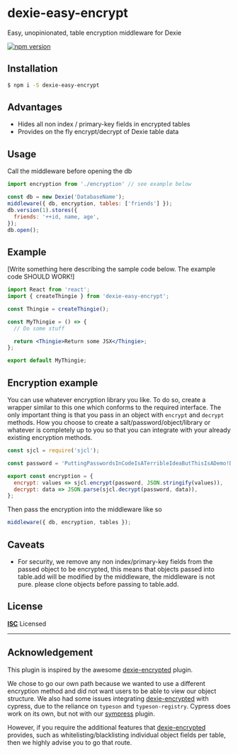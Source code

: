 # dexie-easy-encrypt

Easy, unopinionated, table encryption middleware for Dexie

[![npm version](https://badge.fury.io/js/dexie-easy-encrypt.svg)](https://badge.fury.io/js/dexie-easy-encrypt)


## Installation

```bash
$ npm i -S dexie-easy-encrypt
```

## Advantages
- Hides all non index / primary-key fields in encrypted tables
- Provides on the fly encrypt/decrypt of Dexie table data

## Usage
Call the middleware before opening the db


```js
import encryption from './encryption' // see example below

const db = new Dexie('DatabaseName');
middleware({ db, encryption, tables: ['friends'] });
db.version(1).stores({
  friends: '++id, name, age',
});
db.open();
```

## Example

[Write something here describing the sample code below. The example code SHOULD WORK!]

```jsx
import React from 'react';
import { createThingie } from 'dexie-easy-encrypt';

const Thingie = createThingie();

const MyThingie = () => {
  // Do some stuff

  return <Thingie>Return some JSX</Thingie>;
};

export default MyThingie;
```

## Encryption example
You can use whatever encryption library you like. To do so, create a wrapper similar to this one which conforms to the required interface. The only important thing is that you pass in an object with `encrypt` and `decrypt` methods. How you choose to create a salt/password/object/library or whatever is completely up to you so that you can integrate with your already existing encryption methods.

```js
const sjcl = require('sjcl');

const password = 'PuttingPasswordsInCodeIsATerribleIdeaButThisIsADemo!DoNotDoThisAtHome!!!';

export const encryption = {
  encrypt: values => sjcl.encrypt(password, JSON.stringify(values)),
  decrypt: data => JSON.parse(sjcl.decrypt(password, data)),
};
```

Then pass the encryption into the middleware like so
```js
middleware({ db, encryption, tables });
````




## Caveats
- For security, we remove any non index/primary-key fields from the passed object to be encrypted, this means that objects passed into table.add will be modified by the middleware, the middleware is not pure. please clone objects before passing to table.add.

## License

**[ISC](LICENSE)** Licensed

---

## Acknowledgement
This plugin is inspired by the awesome [dexie-encrypted](https://github.com/mark43/dexie-encrypted) plugin. 

We chose to go our own path because we wanted to use a different encryption method and did not want users to be able to view our object structure. We also had some issues integrating [dexie-encrypted](https://github.com/mark43/dexie-encrypted) with cypress, due to the reliance on `typeson` and `typeson-registry`. Cypress does work on its own, but not with our [sympress](https://github.com/jaetask/sympress) plugin.

However, if you require the additional features that [dexie-encrypted](https://github.com/mark43/dexie-encrypted) provides, such as whitelisting/blacklisting individual object fields per table, then we highly advise you to go that route.
